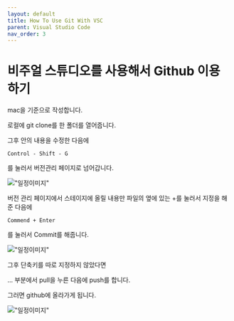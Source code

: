 ```yaml
---
layout: default
title: How To Use Git With VSC
parent: Visual Studio Code
nav_order: 3
---
```


# 비주얼 스튜디오를 사용해서 Github 이용하기

mac을 기준으로 작성합니다.

로컬에 git clone를 한 폴더를 열어줍니다.

그후 안의 내용을 수정한 다음에 
```
Control - Shift - G 
```
를 눌러서 버전관리 페이지로 넘어갑니다.

!["일정이미지"](https://github.com/C0deWave/C0deWave.github.io/blob/master/image/200521/%EC%8A%A4%ED%81%AC%EB%A6%B0%EC%83%B7%202020-05-21%20%EC%98%A4%EC%A0%84%2010.32.39.png?raw=true)

버전 관리 페이지에서 스테이지에 올릴 내용만 파일의 옆에 있는 +를 눌러서 지정을 해준 다음에 
```
Commend + Enter 
```
를 눌러서 Commit를 해줍니다.

!["일정이미지"](https://github.com/C0deWave/C0deWave.github.io/blob/master/image/200521/%EC%8A%A4%ED%81%AC%EB%A6%B0%EC%83%B7%202020-05-21%20%EC%98%A4%EC%A0%84%2010.33.29.png?raw=true)

그후 단축키를 따로 지정하지 않았다면 

... 부분에서 pull을 누른 다음에 push를 합니다.

그러면 github에 올라가게 됩니다. 

!["일정이미지"](https://github.com/C0deWave/C0deWave.github.io/blob/master/image/200521/%EC%8A%A4%ED%81%AC%EB%A6%B0%EC%83%B7%202020-05-21%20%EC%98%A4%EC%A0%84%2010.33.38.png?raw=true)